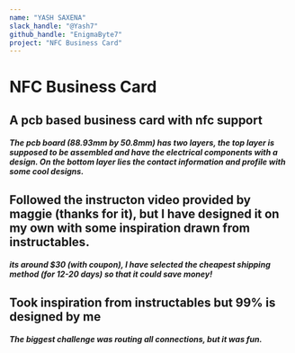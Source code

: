 ```yaml
---
name: "YASH SAXENA"
slack_handle: "@Yash7"
github_handle: "EnigmaByte7"
project: "NFC Business Card"
---
```


# NFC Business Card
## A pcb based business card with nfc support
##### The pcb board (88.93mm by 50.8mm) has two layers, the top layer is supposed to be assembled and have the electrical components with a design. On the bottom layer lies the contact information and profile with some cool designs.

## Followed the instructon video provided by maggie (thanks for it), but I have designed it on my own with some inspiration drawn from instructables.
##### its around $30 (with coupon), I have selected the cheapest shipping method (for 12-20 days) so that it could save money!

## Took inspiration from instructables but 99% is designed by me
##### The biggest challenge was routing all connections, but it was fun.
